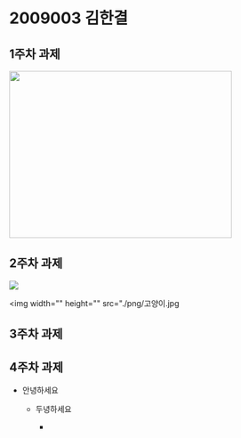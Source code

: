 # 2009003 김한결

## 1주차 과제 

   <img width="400" height="300" src="./dog.png"></img>
   
## 2주차 과제

   <img src="./png/2주차.png"></img>
   
   <img width="" height="" src="./png/고양이.jpg


## 3주차 과제

## 4주차 과제
   
   - 안녕하세요 
   
      - 두녕하세요
      
         - 
   
      

